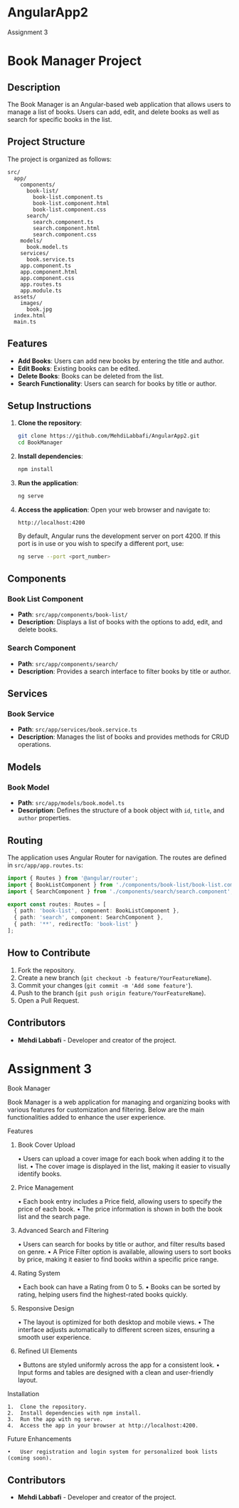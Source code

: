 # AngularApp2
Assignment 3

# Book Manager Project

## Description
The Book Manager is an Angular-based web application that allows users to manage a list of books. Users can add, edit, and delete books as well as search for specific books in the list.

## Project Structure
The project is organized as follows:

```
src/
  app/
    components/
      book-list/
        book-list.component.ts
        book-list.component.html
        book-list.component.css
      search/
        search.component.ts
        search.component.html
        search.component.css
    models/
      book.model.ts
    services/
      book.service.ts
    app.component.ts
    app.component.html
    app.component.css
    app.routes.ts
    app.module.ts
  assets/
    images/
      book.jpg
  index.html
  main.ts
```

## Features
- **Add Books**: Users can add new books by entering the title and author.
- **Edit Books**: Existing books can be edited.
- **Delete Books**: Books can be deleted from the list.
- **Search Functionality**: Users can search for books by title or author.

## Setup Instructions
1. **Clone the repository**:
   ```bash
   git clone https://github.com/MehdiLabbafi/AngularApp2.git
   cd BookManager
   ```

2. **Install dependencies**:
   ```bash
   npm install
   ```

3. **Run the application**:
   ```bash
   ng serve
   ```

4. **Access the application**:
   Open your web browser and navigate to:
   ```
   http://localhost:4200
   ```
   By default, Angular runs the development server on port 4200. If this port is in use or you wish to specify a different port, use:
   ```bash
   ng serve --port <port_number>
   ```

## Components
### Book List Component
- **Path**: `src/app/components/book-list/`
- **Description**: Displays a list of books with the options to add, edit, and delete books.

### Search Component
- **Path**: `src/app/components/search/`
- **Description**: Provides a search interface to filter books by title or author.

## Services
### Book Service
- **Path**: `src/app/services/book.service.ts`
- **Description**: Manages the list of books and provides methods for CRUD operations.

## Models
### Book Model
- **Path**: `src/app/models/book.model.ts`
- **Description**: Defines the structure of a book object with `id`, `title`, and `author` properties.

## Routing
The application uses Angular Router for navigation. The routes are defined in `src/app/app.routes.ts`:
```typescript
import { Routes } from '@angular/router';
import { BookListComponent } from './components/book-list/book-list.component';
import { SearchComponent } from './components/search/search.component';

export const routes: Routes = [
  { path: 'book-list', component: BookListComponent },
  { path: 'search', component: SearchComponent },
  { path: '**', redirectTo: 'book-list' }
];
```

## How to Contribute
1. Fork the repository.
2. Create a new branch (`git checkout -b feature/YourFeatureName`).
3. Commit your changes (`git commit -m 'Add some feature'`).
4. Push to the branch (`git push origin feature/YourFeatureName`).
5. Open a Pull Request.

## Contributors

- **Mehdi Labbafi** - Developer and creator of the project.


# Assignment 3


Book Manager

Book Manager is a web application for managing and organizing books with various features for customization and filtering. Below are the main functionalities added to enhance the user experience.

Features

1. Book Cover Upload

	•	Users can upload a cover image for each book when adding it to the list.
	•	The cover image is displayed in the list, making it easier to visually identify books.

2. Price Management

	•	Each book entry includes a Price field, allowing users to specify the price of each book.
	•	The price information is shown in both the book list and the search page.

3. Advanced Search and Filtering

	•	Users can search for books by title or author, and filter results based on genre.
	•	A Price Filter option is available, allowing users to sort books by price, making it easier to find books within a specific price range.

4. Rating System

	•	Each book can have a Rating from 0 to 5.
	•	Books can be sorted by rating, helping users find the highest-rated books quickly.

5. Responsive Design

	•	The layout is optimized for both desktop and mobile views.
	•	The interface adjusts automatically to different screen sizes, ensuring a smooth user experience.

6. Refined UI Elements

	•	Buttons are styled uniformly across the app for a consistent look.
	•	Input forms and tables are designed with a clean and user-friendly layout.

Installation

	1.	Clone the repository.
	2.	Install dependencies with npm install.
	3.	Run the app with ng serve.
	4.	Access the app in your browser at http://localhost:4200.

Future Enhancements

	•	User registration and login system for personalized book lists (coming soon).

## Contributors

- **Mehdi Labbafi** - Developer and creator of the project.
